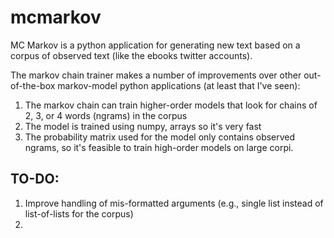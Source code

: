# mcmarkov

MC Markov is a python application for generating new text based on a corpus of observed text (like the ebooks twitter accounts).

The markov chain trainer makes a number of improvements over other out-of-the-box markov-model python applications (at least that I've seen):
1. The markov chain can train higher-order models that look for chains of 2, 3, or 4 words (ngrams) in the corpus
2. The model is trained using numpy, arrays so it's very fast
3. The probability matrix used for the model only contains observed ngrams, so it's feasible to train high-order models on large corpi.

## TO-DO:
1. Improve handling of mis-formatted arguments (e.g., single list instead of list-of-lists for the corpus)
2.
